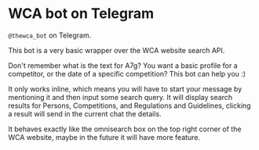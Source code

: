 # WCA bot on Telegram

`@thewca_bot` on Telegram.

This bot is a very basic wrapper over the WCA website search API.

Don't remember what is the text for A7g? You want a basic profile for a competitor, or the date of a specific competition?
This bot can help you :)

It only works inline, which means you will have to start your message by mentioning it and then input some search query.
It will display search results for Persons, Competitions, and Regulations and Guidelines, clicking a result will send in the current chat the details.

It behaves exactly like the omnisearch box on the top right corner of the WCA website, maybe in the future it will have more feature.

